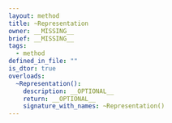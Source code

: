 ```yaml
---
layout: method
title: ~Representation
owner: __MISSING__
brief: __MISSING__
tags:
  - method
defined_in_file: ""
is_dtor: true
overloads:
  ~Representation():
    description: __OPTIONAL__
    return: __OPTIONAL__
    signature_with_names: ~Representation()
---
```

